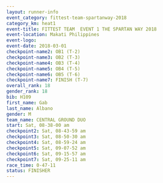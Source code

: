 ```yaml
---
layout: runner-info 
event_category: fittest-team-spartanway-2018 
category_km: heat1 
event-title: FITTEST TEAM  EVENT 1 THE SPARTAN WAY 2018 
event-location: Makati Philippines 
event-logo: 
event-date: 2018-03-01 
checkpoint-name2: OB1 (T-2) 
checkpoint-name3: OB2 (T-3) 
checkpoint-name4: OB3 (T-4) 
checkpoint-name5: OB4 (T-5) 
checkpoint-name6: OB5 (T-6) 
checkpoint-name7: FINISH (T-7) 
overall_rank: 18
gender_rank: 18
bib: H109
first_name: Gab
last_name: Albano
gender: M
team_name: CENTRAL GROUND DUO
start: Sat, 08-38-00 am
checkpoint2: Sat, 08-43-59 am
checkpoint3: Sat, 08-50-30 am
checkpoint4: Sat, 08-59-24 am
checkpoint5: Sat, 09-07-52 am
checkpoint6: Sat, 09-15-57 am
checkpoint7: Sat, 09-25-11 am
race_time: 0-47-11
status: FINISHER
---
```

